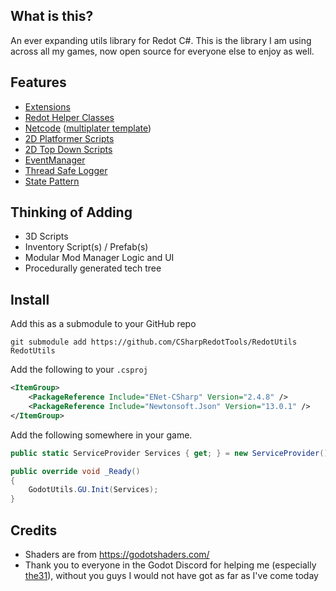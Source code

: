 ## What is this?
An ever expanding utils library for Redot C#. This is the library I am using across all my games, now open source for everyone else to enjoy as well.

## Features
- [Extensions](https://github.com/ValksGodotTools/GodotUtils/tree/main/Extensions)
- [Redot Helper Classes](https://github.com/ValksGodotTools/GodotUtils/tree/main/Godot%20Helpers)
- [Netcode](https://github.com/ValksGodotTools/GodotUtils/tree/main/Netcode) ([multiplater template](https://github.com/ValksGodotTools/Multiplayer))
- [2D Platformer Scripts](https://github.com/ValksGodotTools/GodotUtils/tree/main/World2D/Platformer)
- [2D Top Down Scripts](https://github.com/ValksGodotTools/GodotUtils/tree/main/World2D/TopDown)
- [EventManager](https://github.com/ValksGodotTools/GodotUtils/blob/main/EventManager.cs)
- [Thread Safe Logger](https://github.com/ValksGodotTools/GodotUtils/blob/main/Logger.cs)
- [State Pattern](https://github.com/ValksGodotTools/GodotUtils/blob/main/State.cs)

## Thinking of Adding
- 3D Scripts
- Inventory Script(s) / Prefab(s)
- Modular Mod Manager Logic and UI
- Procedurally generated tech tree

## Install
Add this as a submodule to your GitHub repo
```
git submodule add https://github.com/CSharpRedotTools/RedotUtils RedotUtils
```

Add the following to your `.csproj`
```xml
<ItemGroup>
    <PackageReference Include="ENet-CSharp" Version="2.4.8" />
    <PackageReference Include="Newtonsoft.Json" Version="13.0.1" />
</ItemGroup>
```

Add the following somewhere in your game.
```cs
public static ServiceProvider Services { get; } = new ServiceProvider();

public override void _Ready()
{
    GodotUtils.GU.Init(Services);
}
```

## Credits
- Shaders are from https://godotshaders.com/
- Thank you to everyone in the Godot Discord for helping me (especially [the31](https://github.com/31)), without you guys I would not have got as far as I've come today
